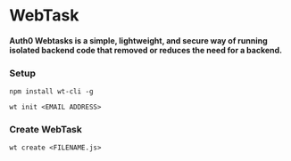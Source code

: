 # WebTask
#### Auth0 Webtasks is a simple, lightweight, and secure way of running isolated backend code that removed or reduces the need for a backend.

### Setup
`npm install wt-cli -g`

`wt init <EMAIL ADDRESS>`

### Create WebTask
`wt create <FILENAME.js>`
